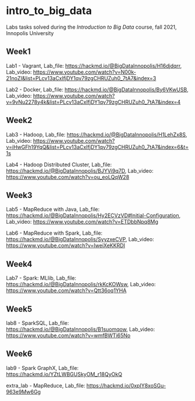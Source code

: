 # intro_to_big_data
Labs tasks solved during the _Introduction to Big Data_ course, fall 2021, Innopolis University

## Week1
Lab1 - Vagrant, Lab_file: https://hackmd.io/@BigDataInnopolis/H16djdqrr, Lab_video: https://www.youtube.com/watch?v=N00k-21noZI&list=PLcv13aCxIfjDY1qv79zgCHRUZuh0_7tA7&index=3

Lab2 - Docker, Lab_file: https://hackmd.io/@BigDataInnopolis/By6VKwUSB, Lab_video: https://www.youtube.com/watch?v=9vNu2278y4k&list=PLcv13aCxIfjDY1qv79zgCHRUZuh0_7tA7&index=4

## Week2
Lab3 - Hadoop, Lab_file: https://hackmd.io/@BigDataInnopolis/H1LehZx8S, Lab_video: https://www.youtube.com/watch?v=iHwGFh19YqQ&list=PLcv13aCxIfjDY1qv79zgCHRUZuh0_7tA7&index=6&t=1s

Lab4 - Hadoop Distributed Cluster, Lab_file: https://hackmd.io/@BigDataInnopolis/BJYVi9q7D, Lab_video: https://www.youtube.com/watch?v=ou_eoLQqW28

## Week3
Lab5 - MapReduce with Java, Lab_file: https://hackmd.io/@BigDataInnopolis/Hy2ECVzVD#Initial-Configuration, Lab_video: https://www.youtube.com/watch?v=ETDbbNpq8Mg

Lab6 - MapReduce with Spark, Lab_file: https://hackmd.io/@BigDataInnopolis/SyyzxeCVP, Lab_video: https://www.youtube.com/watch?v=IweiXeKKRDI

## Week4
Lab7 - Spark: MLlib, Lab_file: https://hackmd.io/@BigDataInnopolis/rkKcKOWsw, Lab_video: https://www.youtube.com/watch?v=Qtt36oq1YHA

## Week5
lab8 - SparkSQL, Lab_file: https://hackmd.io/@BigDataInnopolis/B1suomqow, Lab_video: https://www.youtube.com/watch?v=wmfBWTi65No

## Week6
lab9 - Spark GraphX, Lab_file: https://hackmd.io/YZtLWBGUSkyOM_r18QyOkQ

extra_lab - MapReduce, Lab_file: https://hackmd.io/0xpIY8xoSGu-963e9Mw6Gg
